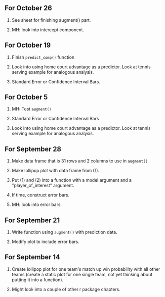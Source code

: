 ## For October 26

1. See sheet for finishing augment() part.

2. MH: look into intercept component.

## For October 19

1. Finish `predict_comp()` function.

2. Look into using home court advantage as a predictor. Look at tennis serving example for analogous analysis.

3. Standard Error or Confidence Interval Bars.

## For October 5

1. MH: Test `augment()`

2. Standard Error or Confidence Interval Bars

3. Look into using home court advantage as a predictor. Look at tennis serving example for analogous analysis.

## For September 28

1. Make data frame that is 31 rows and 2 columns to use in `augment()`

2. Make lollipop plot with data frame from (1).

3. Put (1) and (2) into a function with a model argument and a "player_of_interest" argument.

4. If time, construct error bars.

5. MH: look into error bars.

## For September 21

1. Write function using `augment()` with prediction data.

2. Modify plot to include error bars.

## For September 14

1. Create lollipop plot for one team's match up win probability with all other teams (create a static plot for one single team, not yet thinking about putting it into a function).

2. Might look into a couple of other r package chapters.
